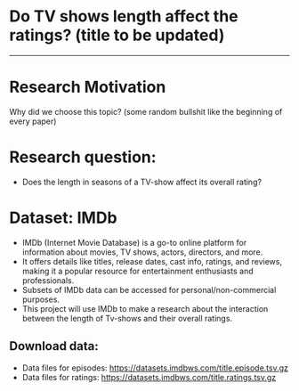 # Do TV shows length affect the ratings? (title to be updated)

----
# Research Motivation
Why did we choose this topic? (some random bullshit like the beginning of every paper)

# Research question:
- Does the length in seasons of a TV-show affect its overall rating?

# Dataset: IMDb
- IMDb (Internet Movie Database) is a go-to online platform for information about movies, TV shows, actors, directors, and more.
- It offers details like titles, release dates, cast info, ratings, and reviews, making it a popular resource for entertainment enthusiasts and professionals.
- Subsets of IMDb data can be accessed for personal/non-commercial purposes.
- This project will use IMDb to make a research about the interaction between the length of Tv-shows and their overall ratings.

## Download data:
- Data files for episodes: https://datasets.imdbws.com/title.episode.tsv.gz      
- Data files for ratings: https://datasets.imdbws.com/title.ratings.tsv.gz
